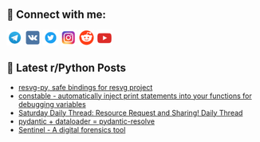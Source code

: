 ## 🔎 Connect with me:
[<img src="https://github.com/bullbesh/bullbesh/blob/main/images/Telegram.png" width="32" height="32" />](https://t.me/bullbesh)
[<img src="https://github.com/bullbesh/bullbesh/blob/main/images/VK.png" width="32" height="32" />](https://vk.com/bullbesh)
[<img src="https://github.com/bullbesh/bullbesh/blob/main/images/Twitter.png" width="32" height="32" />](https://twitter.com/bullbesh1)
[<img src="https://github.com/bullbesh/bullbesh/blob/main/images/Instagram.png" width="32" height="32" />](https://www.instagram.com/bullbesh)
[<img src="https://github.com/bullbesh/bullbesh/blob/main/images/Reddit.png" width="32" height="32" />](https://www.reddit.com/user/bullbesh)
[<img src="https://github.com/bullbesh/bullbesh/blob/main/images/YouTube.png" width="32" height="32" />](https://www.youtube.com/channel/UCtfjRs6uzgq5mfm8S06WTcg)

## 📕 Latest r/Python Posts
<!-- BLOG-POST-LIST:START -->
- [resvg-py, safe bindings for resvg project](https://www.reddit.com/r/Python/comments/1c2tudb/resvgpy_safe_bindings_for_resvg_project/)
- [constable - automatically inject print statements into your functions for debugging variables](https://www.reddit.com/r/Python/comments/1c2qxk5/constable_automatically_inject_print_statements/)
- [Saturday Daily Thread: Resource Request and Sharing! Daily Thread](https://www.reddit.com/r/Python/comments/1c2oa6w/saturday_daily_thread_resource_request_and/)
- [pydantic + dataloader = pydantic-resolve](https://www.reddit.com/r/Python/comments/1c29al1/pydantic_dataloader_pydanticresolve/)
- [Sentinel - A digital forensics tool](https://www.reddit.com/r/Python/comments/1c20dcw/sentinel_a_digital_forensics_tool/)
<!-- BLOG-POST-LIST:END -->
